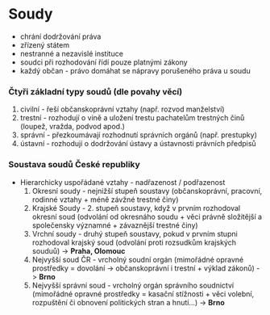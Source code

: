 # Soudy 
- chrání dodržování práva 
- zřízený státem
- nestranné a nezavislé instituce
- soudci při rozhodování řídí pouze platnými zákony
- každý občan - právo domáhat se nápravy porušeného práva u soudu

### Čtyři základní typy soudů (dle povahy věcí)
1. civilní - řeší občanskoprávní vztahy (např. rozvod manželství)
2. trestní - rozhodují o vině a uložení trestu pachatelům trestných činů (loupež, vražda, podvod apod.)
3. správní - přezkoumávají rozhodnutí správních orgánů (např. prestupky)
4. ústavní - rozhodují o dodržování ústavy a ústavnosti právních předpisů

### Soustava soudů České republiky
- Hierarchicky uspořádané vztahy - nadřazenost / podřazenost
	1. Okresní soudy - nejnižší stupeň soustavy (občanskoprávní, pracovní, rodinné vztahy + méně závžné trestné činy)
	2. Krajské Soudy - 2. stupeň soustavy, když v prvním rozhodoval okresní soud (odvolání od okresnáho soudu + věci právně složitější a společensky významné + závaznější trestné činy)
	3. Vrchní soudy - druhý stupeň soustavy, pokud v prvním stupni rozhodoval krajský soud (odvolání proti rozsudkům krajských souduů) -> **Praha, Olomouc**
	4. Nejvyšší soud ČR - vrcholný soudní orgán (mimořádné opravné prostředky = dovolání -> občanskoprávní i trestní + výklad zákonů) -> **Brno**
	5. Nejvyšší správní soud - vrcholný orgán správního soudnictví (mimořádné opravné prostředky = kasační stížnosti + věci volební, rozpuštění či obnovení politických stran a hnutí...) -> **Brno**